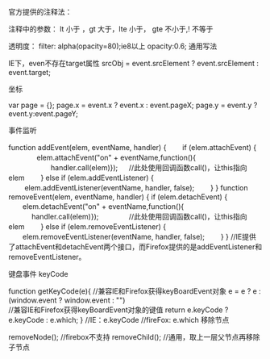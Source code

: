 官方提供的注释法：
<!--[if gte IE 8]>这个内容只有在ie8及以上浏览器看到<![endif]-->
注释中的参数：
lt 小于 ，gt 大于，lte 小于， gte 不小于,! 不等于

透明度：
filter: alpha(opacity=80);ie8以上
opacity:0.6; 通用写法

IE下，even不存在target属性
srcObj = event.srcElement ? event.srcElement : event.target;

坐标

var page = {};
page.x = event.x ? event.x : event.pageX;
page.y = event.y ? event.y:event.pageY;

事件监听

function addEvent(elem, eventName, handler) {
　　if (elem.attachEvent) {
　　　　elem.attachEvent("on" + eventName,function(){
　　　　　　handler.call(elem)}); 　 //此处使用回调函数call()，让this指向elem　　
  } else if (elem.addEventListener) {
　　    elem.addEventListener(eventName, handler, false);　　
  }
}
function removeEvent(elem, eventName, handler) {
  if (elem.detachEvent) {
  　　elem.detachEvent("on" + eventName,function(){
  　　　	handler.call(elem)}); 　　　　//此处使用回调函数call()，让this指向elem　　
  } else if (elem.removeEventListener) {
  　　elem.removeEventListener(eventName, handler, false);　　
  }
}
//IE提供了attachEvent和detachEvent两个接口，而Firefox提供的是addEventListener和removeEventListener。

键盘事件 keyCode

function getKeyCode(e){
  //兼容IE和Firefox获得keyBoardEvent对象
  e = e ? e : (window.event ? window.event : "")  
  //兼容IE和Firefox获得keyBoardEvent对象的键值
  return e.keyCode ? e.keyCode : e.which;
}
//IE：e.keyCode
//fireFox: e.which
移除节点

removeNode();
//firebox不支持
removeChild();
//通用，取上一层父节点再移除子节点